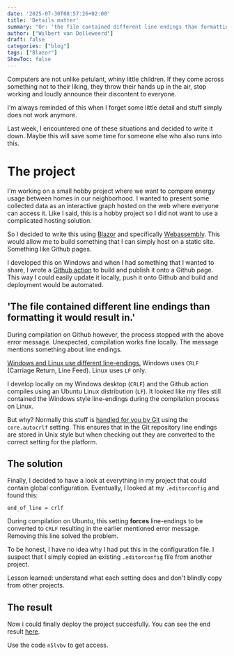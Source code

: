 ```yaml
---
date: '2025-07-30T08:57:26+02:00'
title: 'Details matter'
summary: "Or: 'the file contained different line endings than formatting it would result in.'"
author: ["Wilbert van Dolleweerd"]
draft: false
categories: ["blog"]
tags: ["Blazor"]
ShowToc: false
---
```

Computers are not unlike petulant, whiny little children. If they come across something not to their liking, they throw their 
hands up in the air, stop working and loudly announce their discontent to everyone. 

I'm always reminded of this when I forget some little detail and stuff simply does not work anymore. 

Last week, I encountered one of these situations and decided to write it down. Maybe 
this will save some time for someone else who also runs into this.

# The project
I'm working on a small hobby project where we want to compare energy usage between homes 
in our neighborhood. I wanted to present some collected data as an interactive graph hosted 
on the web where everyone can access it. Like I said, this is a hobby project so I did not 
want to use a complicated hosting solution.

So I decided to write this using [Blazor](https://dotnet.microsoft.com/en-us/apps/aspnet/web-apps/blazor) and 
specifically [Webassembly](https://webassembly.org/). This would allow me to build something that I can 
simply host on a static site. Something like Github pages.

I developed this on Windows and when I had something that I wanted to share, I wrote a [Github action](https://github.com/WilbertOnGithub/EnergieVergelijking/blob/main/.github/workflows/gh-pages.yml) 
to build and publish it onto a Github page. This way I could easily update it locally, push it onto Github and 
build and deployment would be automated.

## 'The file contained different line endings than formatting it would result in.'
During compilation on Github however, the process stopped with the above error message. Unexpected, compilation 
works fine locally. The message mentions something about line endings.

[Windows and Linux use different line-endings.](https://stackoverflow.com/questions/419291/historical-reason-behind-different-line-ending-at-different-platforms) 
Windows uses `CRLF` (Carriage Return, Line Feed). Linux uses `LF` only.

I develop locally on my Windows desktop (`CRLF`) and the Github action compiles using an Ubuntu Linux distribution (`LF`). 
It looked like my files still contained the Windows style line-endings during the compilation process on Linux.

But why? Normally this stuff is [handled for you by Git](https://docs.github.com/en/get-started/git-basics/configuring-git-to-handle-line-endings) 
 using the `core.autocrlf` setting. This ensures that in the Git repository line endings are stored in Unix style but when checking out they are converted 
to the correct setting for the platform.

## The solution
Finally, I decided to have a look at everything in my project that could contain global configuration. Eventually, 
I looked at my `.editorconfig` and found this:

```
end_of_line = crlf
```

During compilation on Ubuntu, this setting **forces** line-endings to be converted to `CRLF` resulting in the earlier 
mentioned error message. Removing this line solved the problem.

To be honest, I have no idea why I had put this in the configuration file. I suspect that I simply copied an existing 
`.editorconfig` file from another project.

Lesson learned: understand what each setting does and don't blindly copy from other projects.

## The result
Now i could finally deploy the project succesfully. You can see the end result [here](https://wilbertvandolleweerd.com/EnergieVergelijking/).

Use the code `n5lvbv` to get access.